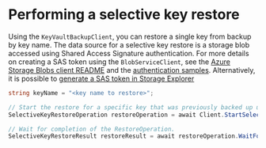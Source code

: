 # Performing a selective key restore

Using the `KeyVaultBackupClient`, you can restore a single key from backup by key name. The data source for a 
selective key restore is a storage blob accessed using Shared Access Signature authentication. 
For more details on creating a SAS token using the `BlobServiceClient`, see the 
[Azure Storage Blobs client README](https://github.com/Azure/azure-sdk-for-net/blob/master/sdk/storage/Azure.Storage.Blobs/README.md) 
and the [authentication samples](https://github.com/Azure/azure-sdk-for-net/blob/master/sdk/storage/Azure.Storage.Blobs/samples/Sample02_Auth.cs).
Alternatively, it is possible to [generate a SAS token in Storage Explorer](https://docs.microsoft.com/azure/vs-azure-tools-storage-manage-with-storage-explorer?tabs=windows#generate-a-shared-access-signature-in-storage-explorer)

```C# Snippet:SelectiveRestoreAsync
string keyName = "<key name to restore>";

// Start the restore for a specific key that was previously backed up using the backupBlobUri returned from a previous BackupOperation.
SelectiveKeyRestoreOperation restoreOperation = await Client.StartSelectiveRestoreAsync(keyName, folderUri, sasToken);

// Wait for completion of the RestoreOperation.
SelectiveKeyRestoreResult restoreResult = await restoreOperation.WaitForCompletionAsync();
```
